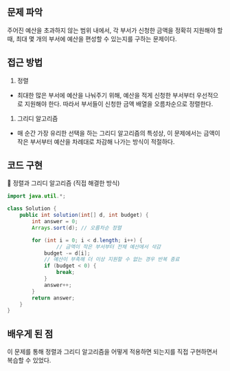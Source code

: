 ## 문제 파악

주어진 예산을 초과하지 않는 범위 내에서, 각 부서가 신청한 금액을 정확히 지원해야 할 때, 최대 몇 개의 부서에 예산을 편성할 수 있는지를 구하는 문제이다.

## 접근 방법

1. 정렬
- 최대한 많은 부서에 예산을 나눠주기 위해, 예산을 적게 신청한 부서부터 우선적으로 지원해야 한다. 따라서 부서들이 신청한 금액 배열을 오름차순으로 정렬한다.

1. 그리디 알고리즘
- 매 순간 가장 유리한 선택을 하는 그리디 알고리즘의 특성상, 이 문제에서는 금액이 작은 부서부터 예산을 차례대로 차감해 나가는 방식이 적절하다.

## 코드 구현

💟 정렬과 그리디 알고리즘 (직접 해결한 방식)

```java
import java.util.*;

class Solution {
    public int solution(int[] d, int budget) {
        int answer = 0;
        Arrays.sort(d); // 오름차순 정렬

        for (int i = 0; i < d.length; i++) {
		        // 금액이 작은 부서부터 전체 예산에서 삭감
            budget -= d[i];
            // 예산이 부족해 더 이상 지원할 수 없는 경우 반복 종료
            if (budget < 0) {
                break;
            }
            answer++;
        }
        return answer;
    }
}
```

## 배우게 된 점

이 문제를 통해 정렬과 그리디 알고리즘을 어떻게 적용하면 되는지를 직접 구현하면서 복습할 수 있었다.